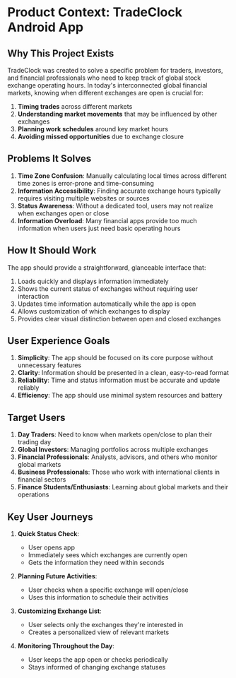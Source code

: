 # Product Context: TradeClock Android App

## Why This Project Exists

TradeClock was created to solve a specific problem for traders, investors, and financial professionals who need to keep track of global stock exchange operating hours. In today's interconnected global financial markets, knowing when different exchanges are open is crucial for:

1. **Timing trades** across different markets
2. **Understanding market movements** that may be influenced by other exchanges
3. **Planning work schedules** around key market hours
4. **Avoiding missed opportunities** due to exchange closure

## Problems It Solves

1. **Time Zone Confusion**: Manually calculating local times across different time zones is error-prone and time-consuming
2. **Information Accessibility**: Finding accurate exchange hours typically requires visiting multiple websites or sources
3. **Status Awareness**: Without a dedicated tool, users may not realize when exchanges open or close
4. **Information Overload**: Many financial apps provide too much information when users just need basic operating hours

## How It Should Work

The app should provide a straightforward, glanceable interface that:

1. Loads quickly and displays information immediately
2. Shows the current status of exchanges without requiring user interaction
3. Updates time information automatically while the app is open
4. Allows customization of which exchanges to display
5. Provides clear visual distinction between open and closed exchanges

## User Experience Goals

1. **Simplicity**: The app should be focused on its core purpose without unnecessary features
2. **Clarity**: Information should be presented in a clean, easy-to-read format
3. **Reliability**: Time and status information must be accurate and update reliably
4. **Efficiency**: The app should use minimal system resources and battery

## Target Users

1. **Day Traders**: Need to know when markets open/close to plan their trading day
2. **Global Investors**: Managing portfolios across multiple exchanges
3. **Financial Professionals**: Analysts, advisors, and others who monitor global markets
4. **Business Professionals**: Those who work with international clients in financial sectors
5. **Finance Students/Enthusiasts**: Learning about global markets and their operations

## Key User Journeys

1. **Quick Status Check**:
   - User opens app
   - Immediately sees which exchanges are currently open
   - Gets the information they need within seconds

2. **Planning Future Activities**:
   - User checks when a specific exchange will open/close
   - Uses this information to schedule their activities

3. **Customizing Exchange List**:
   - User selects only the exchanges they're interested in
   - Creates a personalized view of relevant markets

4. **Monitoring Throughout the Day**:
   - User keeps the app open or checks periodically
   - Stays informed of changing exchange statuses